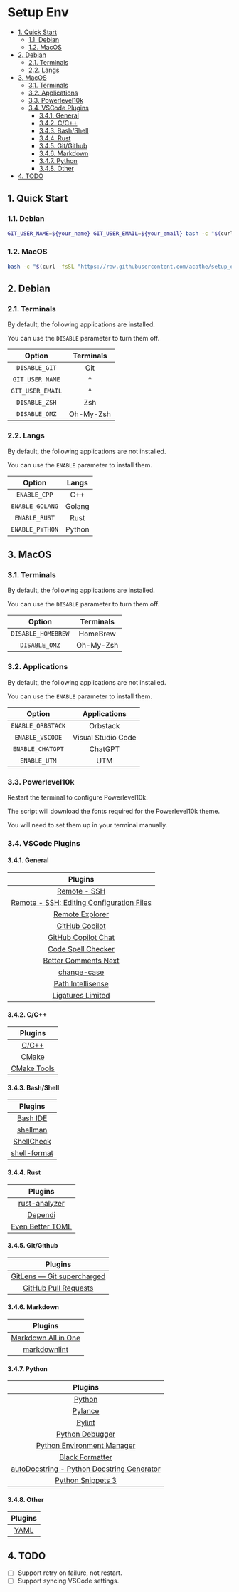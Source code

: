 # Setup Env

- [1. Quick Start](#1-quick-start)
  - [1.1. Debian](#11-debian)
  - [1.2. MacOS](#12-macos)
- [2. Debian](#2-debian)
  - [2.1. Terminals](#21-terminals)
  - [2.2. Langs](#22-langs)
- [3. MacOS](#3-macos)
  - [3.1. Terminals](#31-terminals)
  - [3.2. Applications](#32-applications)
  - [3.3. Powerlevel10k](#33-powerlevel10k)
  - [3.4. VSCode Plugins](#34-vscode-plugins)
    - [3.4.1. General](#341-general)
    - [3.4.2. C/C++](#342-cc)
    - [3.4.3. Bash/Shell](#343-bashshell)
    - [3.4.4. Rust](#344-rust)
    - [3.4.5. Git/Github](#345-gitgithub)
    - [3.4.6. Markdown](#346-markdown)
    - [3.4.7. Python](#347-python)
    - [3.4.8. Other](#348-other)
- [4. TODO](#4-todo)

## 1. Quick Start

### 1.1. Debian

```bash
GIT_USER_NAME=${your_name} GIT_USER_EMAIL=${your_email} bash -c "$(curl -fsSL "https://raw.githubusercontent.com/acathe/setup_env/master/debian.sh")"
```

### 1.2. MacOS

```bash
bash -c "$(curl -fsSL "https://raw.githubusercontent.com/acathe/setup_env/master/macos.sh")"
```

## 2. Debian

### 2.1. Terminals

By default, the following applications are installed.

You can use the `DISABLE` parameter to turn them off.

|      Option      | Terminals |
| :--------------: | :-------: |
|  `DISABLE_GIT`   |    Git    |
| `GIT_USER_NAME`  |     ^     |
| `GIT_USER_EMAIL` |     ^     |
|  `DISABLE_ZSH`   |    Zsh    |
|  `DISABLE_OMZ`   | Oh-My-Zsh |

### 2.2. Langs

By default, the following applications are not installed.

You can use the `ENABLE` parameter to install them.

|     Option      | Langs  |
| :-------------: | :----: |
|  `ENABLE_CPP`   |  C++   |
| `ENABLE_GOLANG` | Golang |
|  `ENABLE_RUST`  |  Rust  |
| `ENABLE_PYTHON` | Python |

## 3. MacOS

### 3.1. Terminals

By default, the following applications are installed.

You can use the `DISABLE` parameter to turn them off.

|       Option       | Terminals |
| :----------------: | :-------: |
| `DISABLE_HOMEBREW` | HomeBrew  |
|   `DISABLE_OMZ`    | Oh-My-Zsh |

### 3.2. Applications

By default, the following applications are not installed.

You can use the `ENABLE` parameter to install them.

|      Option       |    Applications    |
| :---------------: | :----------------: |
| `ENABLE_ORBSTACK` |      Orbstack      |
|  `ENABLE_VSCODE`  | Visual Studio Code |
| `ENABLE_CHATGPT`  |      ChatGPT       |
|   `ENABLE_UTM`    |        UTM         |

### 3.3. Powerlevel10k

Restart the terminal to configure Powerlevel10k.

The script will download the fonts required for the Powerlevel10k theme.

You will need to set them up in your terminal manually.

### 3.4. VSCode Plugins

#### 3.4.1. General

|                                                              Plugins                                                              |
| :-------------------------------------------------------------------------------------------------------------------------------: |
|                  [Remote - SSH](https://marketplace.visualstudio.com/items?itemName=ms-vscode-remote.remote-ssh)                  |
| [Remote - SSH: Editing Configuration Files](https://marketplace.visualstudio.com/items?itemName=ms-vscode-remote.remote-ssh-edit) |
|                 [Remote Explorer](https://marketplace.visualstudio.com/items?itemName=ms-vscode.remote-explorer)                  |
|                       [GitHub Copilot](https://marketplace.visualstudio.com/items?itemName=GitHub.copilot)                        |
|                  [GitHub Copilot Chat](https://marketplace.visualstudio.com/items?itemName=GitHub.copilot-chat)                   |
|          [Code Spell Checker](https://marketplace.visualstudio.com/items?itemName=streetsidesoftware.code-spell-checker)          |
|            [Better Comments Next](https://marketplace.visualstudio.com/items?itemName=EdwinHuiSH.better-comments-next)            |
|                      [change-case](https://marketplace.visualstudio.com/items?itemName=wmaurer.change-case)                       |
|            [Path Intellisense](https://marketplace.visualstudio.com/items?itemName=christian-kohler.path-intellisense)            |
|               [Ligatures Limited](https://marketplace.visualstudio.com/items?itemName=kshetline.ligatures-limited)                |

#### 3.4.2. C/C++

|                                         Plugins                                          |
| :--------------------------------------------------------------------------------------: |
|     [C/C++](https://marketplace.visualstudio.com/items?itemName=ms-vscode.cpptools)      |
|         [CMake](https://marketplace.visualstudio.com/items?itemName=twxs.cmake)          |
| [CMake Tools](https://marketplace.visualstudio.com/items?itemName=ms-vscode.cmake-tools) |

#### 3.4.3. Bash/Shell

|                                            Plugins                                            |
| :-------------------------------------------------------------------------------------------: |
| [Bash IDE](https://marketplace.visualstudio.com/items?itemName=mads-hartmann.bash-ide-vscode) |
|        [shellman](https://marketplace.visualstudio.com/items?itemName=Remisa.shellman)        |
|    [ShellCheck](https://marketplace.visualstudio.com/items?itemName=timonwong.shellcheck)     |
| [shell-format](https://marketplace.visualstudio.com/items?itemName=foxundermoon.shell-format) |

#### 3.4.4. Rust

|                                             Plugins                                              |
| :----------------------------------------------------------------------------------------------: |
|   [rust-analyzer](https://marketplace.visualstudio.com/items?itemName=rust-lang.rust-analyzer)   |
|         [Dependi](https://marketplace.visualstudio.com/items?itemName=fill-labs.dependi)         |
| [Even Better TOML](https://marketplace.visualstudio.com/items?itemName=tamasfe.even-better-toml) |

#### 3.4.5. Git/Github

|                                                    Plugins                                                    |
| :-----------------------------------------------------------------------------------------------------------: |
|       [GitLens — Git supercharged](https://marketplace.visualstudio.com/items?itemName=eamodio.gitlens)       |
| [GitHub Pull Requests](https://marketplace.visualstudio.com/items?itemName=GitHub.vscode-pull-request-github) |

#### 3.4.6. Markdown

|                                                Plugins                                                |
| :---------------------------------------------------------------------------------------------------: |
| [Markdown All in One](https://marketplace.visualstudio.com/items?itemName=yzhang.markdown-all-in-one) |
|  [markdownlint](https://marketplace.visualstudio.com/items?itemName=DavidAnson.vscode-markdownlint)   |

#### 3.4.7. Python

|                                                          Plugins                                                          |
| :-----------------------------------------------------------------------------------------------------------------------: |
|                      [Python](https://marketplace.visualstudio.com/items?itemName=ms-python.python)                       |
|                  [Pylance](https://marketplace.visualstudio.com/items?itemName=ms-python.vscode-pylance)                  |
|                      [Pylint](https://marketplace.visualstudio.com/items?itemName=ms-python.pylint)                       |
|                 [Python Debugger](https://marketplace.visualstudio.com/items?itemName=ms-python.debugpy)                  |
| [Python Environment Manager](https://marketplace.visualstudio.com/items?itemName=donjayamanne.python-environment-manager) |
|             [Black Formatter](https://marketplace.visualstudio.com/items?itemName=ms-python.black-formatter)              |
| [autoDocstring - Python Docstring Generator](https://marketplace.visualstudio.com/items?itemName=njpwerner.autodocstring) |
|             [Python Snippets 3](https://marketplace.visualstudio.com/items?itemName=EricSia.pythonsnippets3)              |

#### 3.4.8. Other

|                                    Plugins                                     |
| :----------------------------------------------------------------------------: |
| [YAML](https://marketplace.visualstudio.com/items?itemName=redhat.vscode-yaml) |

## 4. TODO

- [ ] Support retry on failure, not restart.
- [ ] Support syncing VSCode settings.
